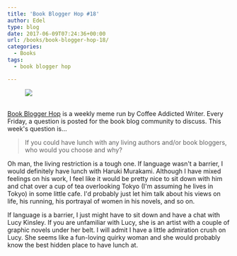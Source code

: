```yaml
---
title: 'Book Blogger Hop #18'
author: Edel
type: blog
date: 2017-06-09T07:24:36+00:00
url: /books/book-blogger-hop-18/
categories:
  - Books
tags:
  - book blogger hop

---
```

<figure><a rel="_nofollow" href="http://www.coffeeaddictedwriter.com/p/blog-page.html"><img src="https://i1.wp.com/3.bp.blogspot.com/-2bKizvp-A9w/WEjGAM4OjJI/AAAAAAAAV50/nU3xHQNtvSQQ8dRsB8OueG061E99KPrYACLcB/s1600/Book%2BBlogger%2BHop%2B%2528Final%2529.png?w=663&#038;ssl=1" data-recalc-dims="1" /></a></figure> 

<a rel="_nofollow" href="http://www.coffeeaddictedwriter.com/p/blog-page.html"></a>

<a rel="_nofollow" href="http://www.coffeeaddictedwriter.com/p/blog-page.html"><br /> </a><a rel="_nofollow" href="http://www.coffeeaddictedwriter.com/p/blog-page.html">Book Blogger Hop</a> is a weekly meme run by Coffee Addicted Writer. Every Friday, a question is posted for the book blog community to discuss. This week's question is&#8230;

> If you could have lunch with any living authors and/or book bloggers, who would you choose and why?

Oh man, the living restriction is a tough one. If language wasn't a barrier, I would definitely have lunch with Haruki Murakami. Although I have mixed feelings on his work, I feel like it would be pretty nice to sit down with him and chat over a cup of tea overlooking Tokyo (I'm assuming he lives in Tokyo) in some little cafe. I'd probably just let him talk about his views on life, his running, his portrayal of women in his novels, and so on.

If language is a barrier, I just might have to sit down and have a chat with Lucy Kinsley. If you are unfamiliar with Lucy, she is an artist with a couple of graphic novels under her belt. I will admit I have a little admiration crush on Lucy. She seems like a fun-loving quirky woman and she would probably know the best hidden place to have lunch at.